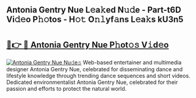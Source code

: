 ## Antonia Gentry Nue L𝚎a𝚔ed N𝚞𝚍e - Part-t6D Vi𝚍𝚎o P𝚑𝚘tos - H𝚘𝚝 O𝚗𝚕yf𝚊ns L𝚎a𝚔s kU3n5

# <h2><a href="http://kfeh29.oniu.top/?m=Antonia+Gentry+Nue">🔗👉 🔴 Antonia Gentry Nue P𝚑ot𝚘𝚜 V𝚒d𝚎o</a></h2>

[![Antonia Gentry Nue Nu𝚍e𝚜](https://i.imgur.com/0qMVB7G.gif)](http://kfeh29.oniu.top/?m=Antonia+Gentry+Nue)
Web-based entertainer and multimedia designer Antonia Gentry Nue, celebrated for disseminating dance and lifestyle knowledge through trending dance sequences and short videos. Dedicated environmentalist Antonia Gentry Nue, celebrated for their passion and efforts to protect the natural world.  
